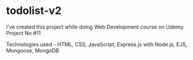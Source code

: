 # todolist-v2

I've created this project while doing Web Development course on Udemy. Project No #11

Technologies used - HTML, CSS, JavaScript, Express.js with Node.js, EJS, Mongoose, MongoDB
